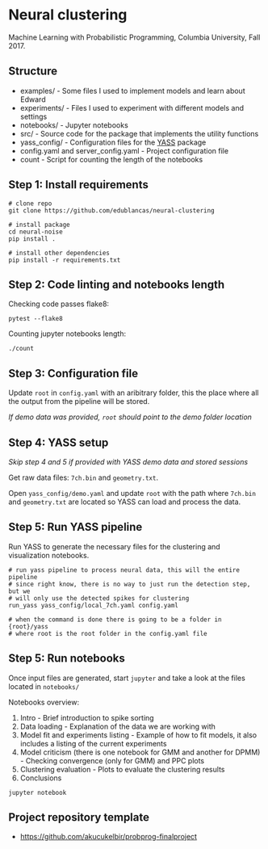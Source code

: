 # Neural clustering

Machine Learning with Probabilistic Programming, Columbia University, Fall 2017.

## Structure

* examples/ - Some files I used to implement models and learn about Edward
* experiments/ - Files I used to experiment with different models and settings
* notebooks/ - Jupyter notebooks
* src/ - Source code for the package that implements the utility functions
* yass_config/ - Configuration files for the [YASS](https://github.com/paninski-lab/yass) package
* config.yaml and server_config.yaml - Project configuration file
* count - Script for counting the length of the notebooks

## Step 1: Install requirements

```shell
# clone repo
git clone https://github.com/edublancas/neural-clustering

# install package
cd neural-noise
pip install .

# install other dependencies
pip install -r requirements.txt
```

## Step 2: Code linting and notebooks length

Checking code passes flake8:

```shell
pytest --flake8
```

Counting jupyter notebooks length:

```
./count
```


## Step 3: Configuration file

Update `root` in `config.yaml` with an aribitrary folder, this the place where all the output from the pipeline will be stored.

*If demo data was provided, `root` should point to the demo folder location*

## Step 4: YASS setup

*Skip step 4 and 5 if provided with YASS demo data and stored sessions*

Get raw data files: `7ch.bin` and `geometry.txt`.

Open `yass_config/demo.yaml` and update `root` with the path where `7ch.bin` and `geometry.txt` are located so YASS can load and process the data.

## Step 5: Run YASS pipeline

Run YASS to generate the necessary files for the clustering and visualization notebooks.

```shell
# run yass pipeline to process neural data, this will the entire pipeline
# since right know, there is no way to just run the detection step, but we
# will only use the detected spikes for clustering
run_yass yass_config/local_7ch.yaml config.yaml

# when the command is done there is going to be a folder in {root}/yass
# where root is the root folder in the config.yaml file
```

## Step 5: Run notebooks

Once input files are generated, start `jupyter` and take a look at the
files located in  `notebooks/`

Notebooks overview:

1. Intro - Brief introduction to spike sorting
2. Data loading - Explanation of the data we are working with
3. Model fit and experiments listing - Example of how to fit models, it also includes a listing of the current experiments
4. Model criticism (there is one notebook for GMM and another for DPMM) - Checking convergence (only for GMM) and PPC plots
5. Clustering evaluation - Plots to evaluate the clustering results
6. Conclusions

```shell
jupyter notebook
```


## Project repository template

* https://github.com/akucukelbir/probprog-finalproject
